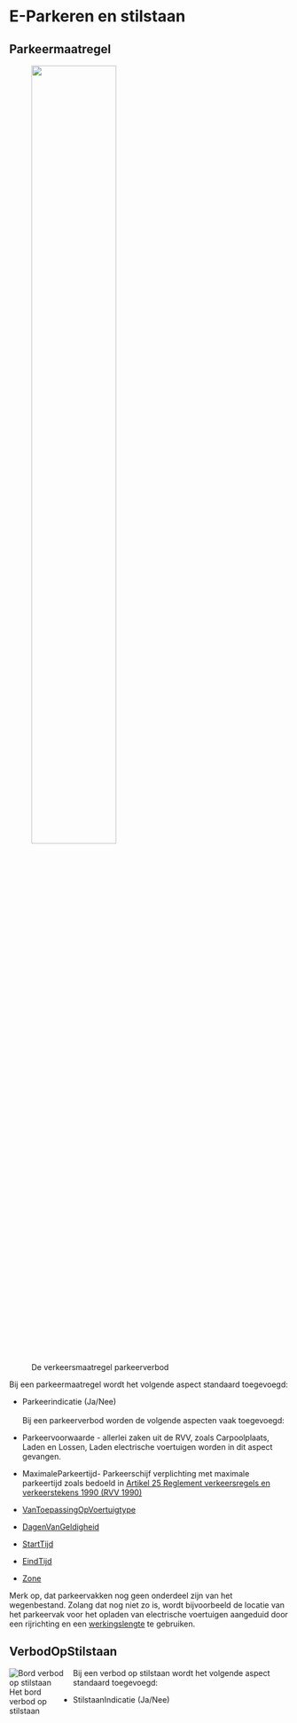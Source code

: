 # E-Parkeren en stilstaan


## Parkeermaatregel

<figure>
<img src="./hoofdstukken/media/parkeermaatregel.PNG"  style="width:60%; max-width:none;">
<figcaption>De verkeersmaatregel parkeerverbod</caption>
</figure>


Bij een parkeermaatregel wordt het volgende aspect standaard toegevoegd:
* Parkeerindicatie (Ja/Nee)
<br><br>
Bij een parkeerverbod worden de volgende aspecten vaak toegevoegd:

* Parkeervoorwaarde - allerlei zaken uit de RVV, zoals Carpoolplaats, Laden en Lossen, Laden electrische voertuigen worden in dit aspect gevangen.
* MaximaleParkeertijd- Parkeerschijf verplichting met maximale parkeertijd zoals bedoeld in [Artikel 25 Reglement verkeersregels en verkeerstekens 1990 (RVV 1990)](https://wetten.overheid.nl/jci1.3:c:BWBR0004825&hoofdstuk=II&paragraaf=10&artikel=25&z=2023-07-01&g=2023-07-01)
* [VanToepassingOpVoertuigtype](#voertuigtypen) 
* [DagenVanGeldigheid](#dag-en-uur)
* [StartTijd](#dag-en-uur)
* [EindTijd](#dag-en-uur)
* [Zone](#zone)

Merk op, dat parkeervakken nog geen onderdeel zijn van het wegenbestand. Zolang dat nog niet zo is, wordt bijvoorbeeld de locatie van het parkeervak voor het opladen van electrische voertuigen aangeduid door een rijrichting en een [werkingslengte](#werkingslengte) te gebruiken. 


## VerbodOpStilstaan

<figure style="float: left; margin: 0 15px 15px 0; width: 100px">
<img src="./hoofdstukken/media/verbodopstilstaan.PNG" alt="Bord verbod op stilstaan">
<figcaption>Het bord verbod op stilstaan</figcaption>
</figure>


Bij een verbod op stilstaan wordt het volgende aspect standaard toegevoegd:
* StilstaanIndicatie  (Ja/Nee)
